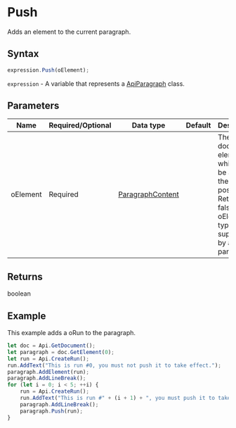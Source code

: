 # Push

Adds an element to the current paragraph.

## Syntax

```javascript
expression.Push(oElement);
```

`expression` - A variable that represents a [ApiParagraph](../ApiParagraph.md) class.

## Parameters

| **Name** | **Required/Optional** | **Data type** | **Default** | **Description** |
| ------------- | ------------- | ------------- | ------------- | ------------- |
| oElement | Required | [ParagraphContent](../../Enumeration/ParagraphContent.md) |  | The document element which will be added at the current position. Returns false if the\ oElement type is not supported by a paragraph. |

## Returns

boolean

## Example

This example adds a oRun to the paragraph.

```javascript editor-docx
let doc = Api.GetDocument();
let paragraph = doc.GetElement(0);
let run = Api.CreateRun();
run.AddText("This is run #0, you must not push it to take effect.");
paragraph.AddElement(run);
paragraph.AddLineBreak();
for (let i = 0; i < 5; ++i) {
	run = Api.CreateRun();
	run.AddText("This is run #" + (i + 1) + ", you must push it to take effect.");
	paragraph.AddLineBreak();
	paragraph.Push(run);
}
```
